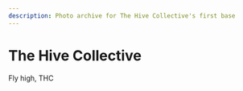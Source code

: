 ```yaml
---
description: Photo archive for The Hive Collective's first base
---
```


# The Hive Collective

Fly high, THC
